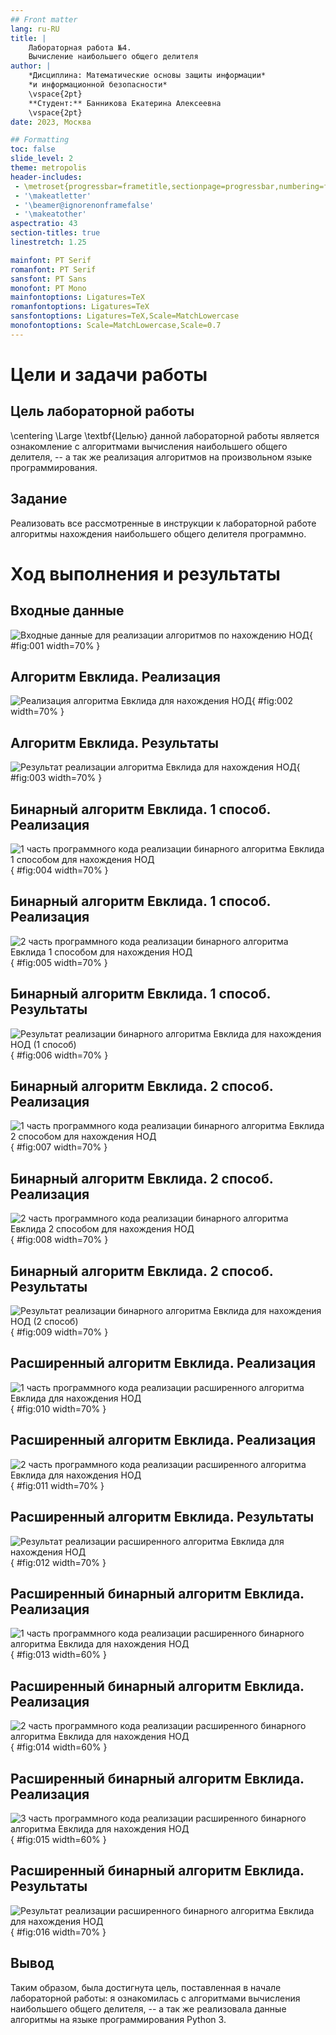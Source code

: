 ```yaml
---
## Front matter
lang: ru-RU
title: |
    Лабораторная работа №4.  
    Вычисление наибольшего общего делителя
author: |
    *Дисциплина: Математические основы защиты информации*  
    *и информационной безопасности*  
    \vspace{2pt}
    **Студент:** Банникова Екатерина Алексеевна  
    \vspace{2pt}
date: 2023, Москва

## Formatting
toc: false
slide_level: 2
theme: metropolis
header-includes:
 - \metroset{progressbar=frametitle,sectionpage=progressbar,numbering=fraction}
 - '\makeatletter'
 - '\beamer@ignorenonframefalse'
 - '\makeatother'
aspectratio: 43
section-titles: true
linestretch: 1.25

mainfont: PT Serif
romanfont: PT Serif
sansfont: PT Sans
monofont: PT Mono
mainfontoptions: Ligatures=TeX
romanfontoptions: Ligatures=TeX
sansfontoptions: Ligatures=TeX,Scale=MatchLowercase
monofontoptions: Scale=MatchLowercase,Scale=0.7
---
```


# Цели и задачи работы

## Цель лабораторной работы

\centering \Large \textbf{Целью} данной лабораторной работы является ознакомление с алгоритмами вычисления наибольшего общего делителя, -- а так же реализация алгоритмов на произвольном языке программирования.

## Задание

Реализовать все рассмотренные в инструкции к лабораторной работе алгоритмы нахождения наибольшего общего делителя программно.

# Ход выполнения и результаты

## Входные данные

![Входные данные для реализации алгоритмов по нахождению НОД](image/1.png){ #fig:001 width=70% }

## Алгоритм Евклида. Реализация

![Реализация алгоритма Евклида для нахождения НОД](image/2.png){ #fig:002 width=70% }

## Алгоритм Евклида. Результаты

![Результат реализации алгоритма Евклида для нахождения НОД](image/r1.png){ #fig:003 width=70% }

## Бинарный алгоритм Евклида. 1 способ. Реализация

![1 часть программного кода реализации бинарного алгоритма Евклида 1 способом для нахождения НОД](image/3.png){ #fig:004 width=70% }

## Бинарный алгоритм Евклида. 1 способ. Реализация

![2 часть программного кода реализации бинарного алгоритма Евклида 1 способом для нахождения НОД](image/4.png){ #fig:005 width=70% }

## Бинарный алгоритм Евклида. 1 способ. Результаты

![Результат реализации бинарного алгоритма Евклида для нахождения НОД (1 способ)](image/r2.png){ #fig:006 width=70% }

## Бинарный алгоритм Евклида. 2 способ. Реализация

![1 часть программного кода реализации бинарного алгоритма Евклида 2 способом для нахождения НОД](image/5.png){ #fig:007 width=70% }

## Бинарный алгоритм Евклида. 2 способ. Реализация

![2 часть программного кода реализации бинарного алгоритма Евклида 2 способом для нахождения НОД](image/6.png){ #fig:008 width=70% }

## Бинарный алгоритм Евклида. 2 способ. Результаты

![Результат реализации бинарного алгоритма Евклида для нахождения НОД (2 способ)](image/r3.png){ #fig:009 width=70% }

## Расширенный алгоритм Евклида. Реализация

![1 часть программного кода реализации расширенного алгоритма Евклида для нахождения НОД](image/7.png){ #fig:010 width=70% }

## Расширенный алгоритм Евклида. Реализация

![2 часть программного кода реализации расширенного алгоритма Евклида для нахождения НОД](image/8.png){ #fig:011 width=70% }

## Расширенный алгоритм Евклида. Результаты

![Результат реализации расширенного алгоритма Евклида для нахождения НОД](image/r4.png){ #fig:012 width=70% }

## Расширенный бинарный алгоритм Евклида. Реализация

![1 часть программного кода реализации расширенного бинарного алгоритма Евклида для нахождения НОД](image/9.png){ #fig:013 width=60% }

## Расширенный бинарный алгоритм Евклида. Реализация

![2 часть программного кода реализации расширенного бинарного алгоритма Евклида для нахождения НОД](image/10.png){ #fig:014 width=60% }

## Расширенный бинарный алгоритм Евклида. Реализация

![3 часть программного кода реализации расширенного бинарного алгоритма Евклида для нахождения НОД](image/11.png){ #fig:015 width=60% }

## Расширенный бинарный алгоритм Евклида. Результаты

![Результат реализации расширенного бинарного алгоритма Евклида для нахождения НОД](image/r5.png){ #fig:016 width=70% }

## Вывод
Таким образом, была достигнута цель, поставленная в начале лабораторной работы: я ознакомилась с алгоритмами вычисления наибольшего общего делителя, -- а так же реализовала данные алгоритмы на языке программирования Python 3.


